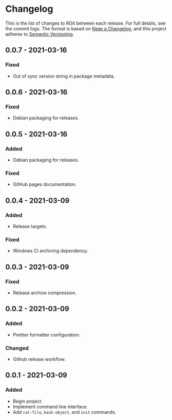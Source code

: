 # Changelog

This is the list of changes to RGit between each release. For full details, see
the commit logs. The format is based on
[Keep a Changelog](https://keepachangelog.com/en/1.0.0/), and this project
adheres to [Semantic Versioning](https://semver.org/spec/v2.0.0.html).

## 0.0.7 - 2021-03-16

### Fixed

- Out of sync version string in package metadata.

## 0.0.6 - 2021-03-16

### Fixed

- Debian packaging for releases.

## 0.0.5 - 2021-03-16

### Added

- Debian packaging for releases.

### Fixed

- GitHub pages documentation.

## 0.0.4 - 2021-03-09

### Added

- Release targets.

### Fixed

- Windows CI archiving dependency.

## 0.0.3 - 2021-03-09

### Fixed

- Release archive compression.

## 0.0.2 - 2021-03-09

### Added

- Prettier formatter configuration.

### Changed

- Github release workflow.

## 0.0.1 - 2021-03-09

### Added

- Begin project.
- Implement command line interface.
- Add `cat-file`, `hash-object`, and `init` commands.
